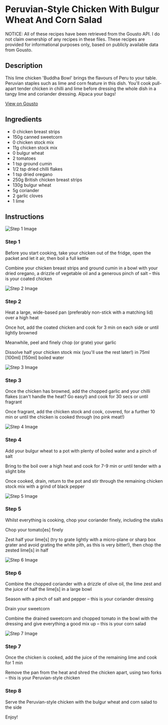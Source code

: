 # Peruvian-Style Chicken With Bulgur Wheat And Corn Salad

NOTICE: All of these recipes have been retrieved from the Gousto API. I do not claim ownership of any recipes in these files. These recipes are provided for informational purposes only, based on publicly available data from Gousto.

## Description

This lime chicken 'Buddha Bowl' brings the flavours of Peru to your table. Peruvian staples such as lime and corn feature in this dish. You'll cook pull-apart tender chicken in chilli and lime before dressing the whole dish in a tangy lime and coriander dressing. Alpaca your bags!

[View on Gousto](https://www.gousto.co.uk/recipes/cookbook/peruvian-style-chicken-with-bulgur-wheat-and-corn-coriander-salad)

## Ingredients

- 0 chicken breast strips
- 150g canned sweetcorn
- 0 chicken stock mix
- 11g chicken stock mix
- 0 bulgur wheat
- 2 tomatoes
- 1 tsp ground cumin
- 1/2 tsp dried chilli flakes
- 1 tsp dried oregano
- 250g British chicken breast strips
- 130g bulgur wheat
- 5g coriander
- 2 garlic cloves
- 1 lime 

## Instructions

![Step 1 Image](https://production-media.gousto.co.uk/cms/recipe-step-image/step-1-1697475443445-x200.jpg)

### Step 1

Before you start cooking, take your chicken out of the fridge, open the packet and let it air, then boil a full kettle

Combine your chicken breast strips and ground cumin in a bowl with your dried oregano, a drizzle of vegetable oil and a generous pinch of salt – this is your coated chicken

![Step 2 Image](https://production-media.gousto.co.uk/cms/recipe-step-image/step-2-1697475456428-x200.jpg)

### Step 2

Heat a large, wide-based pan (preferably non-stick with a matching lid) over a high heat

Once hot, add the coated chicken and cook for 3 min on each side or until lightly browned

Meanwhile, peel and finely chop (or grate) your garlic

Dissolve half your chicken stock mix (you'll use the rest later!) in 75ml <span class="text-purple">[100ml]</span> <span class="text-danger">[150ml]</span> boiled water

![Step 3 Image](https://production-media.gousto.co.uk/cms/recipe-step-image/step-3-1697475461097-x200.jpg)

### Step 3

Once the chicken has browned, add the chopped garlic and your chilli flakes (can't handle the heat? Go easy!) and cook for 30 secs or until fragrant

Once fragrant, add the chicken stock and cook, covered, for a further 10 min or until the chicken is cooked through (no pink meat!)

![Step 4 Image](https://production-media.gousto.co.uk/cms/recipe-step-image/step-4-1697475465851-x200.jpg)

### Step 4

Add your bulgur wheat to a pot with plenty of boiled water and a pinch of salt

Bring to the boil over a high heat and cook for 7-9 min or until tender with a slight bite

Once cooked, drain, return to the pot and stir through the remaining chicken stock mix with a grind of black pepper

![Step 5 Image](https://production-media.gousto.co.uk/cms/recipe-step-image/step-5-1697475470335-x200.jpg)

### Step 5

Whilst everything is cooking, chop your coriander finely, including the stalks

Chop your tomato[es] finely

Zest half your lime[s] (try to grate lightly with a micro-plane or sharp box grater and avoid grating the white pith, as this is very bitter!), then chop the zested lime[s] in half

![Step 6 Image](https://production-media.gousto.co.uk/cms/recipe-step-image/step-6-1697475474014-x200.jpg)

### Step 6

Combine the chopped coriander with a drizzle of olive oil, the lime zest and the juice of half the lime[s] in a large bowl

Season with a pinch of salt and pepper – this is your coriander dressing

Drain your sweetcorn

Combine the drained sweetcorn and chopped tomato in the bowl with the dressing and give everything a good mix up – this is your corn salad

![Step 7 Image](https://production-media.gousto.co.uk/cms/recipe-step-image/step-7-1697475478329-x200.jpg)

### Step 7

Once the chicken is cooked, add the juice of the remaining lime and cook for 1 min

Remove the pan from the heat and shred the chicken apart, using two forks – this is your Peruvian-style chicken

### Step 8

Serve the Peruvian-style chicken with the bulgur wheat and corn salad to the side

Enjoy!

